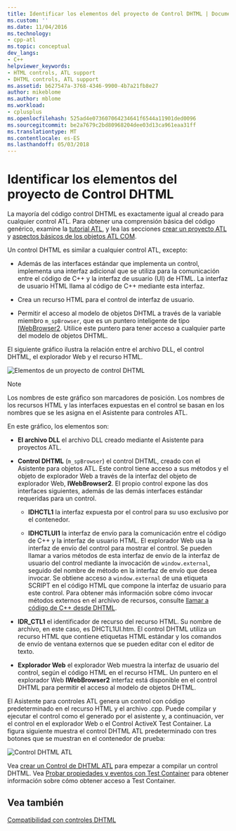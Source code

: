 ```yaml
---
title: Identificar los elementos del proyecto de Control DHTML | Documentos de Microsoft
ms.custom: ''
ms.date: 11/04/2016
ms.technology:
- cpp-atl
ms.topic: conceptual
dev_langs:
- C++
helpviewer_keywords:
- HTML controls, ATL support
- DHTML controls, ATL support
ms.assetid: b627547a-3768-4346-9900-4b7a21fb8e27
author: mikeblome
ms.author: mblome
ms.workload:
- cplusplus
ms.openlocfilehash: 525ad4e073607064234641f6544a11901ded0096
ms.sourcegitcommit: be2a7679c2bd80968204dee03d13ca961eaa31ff
ms.translationtype: MT
ms.contentlocale: es-ES
ms.lasthandoff: 05/03/2018
---
```

# <a name="identifying-the-elements-of-the-dhtml-control-project"></a>Identificar los elementos del proyecto de Control DHTML
La mayoría del código control DHTML es exactamente igual al creado para cualquier control ATL. Para obtener una comprensión básica del código genérico, examine la [tutorial ATL](../atl/active-template-library-atl-tutorial.md), y lea las secciones [crear un proyecto ATL](../atl/reference/creating-an-atl-project.md) y [aspectos básicos de los objetos ATL COM](../atl/fundamentals-of-atl-com-objects.md).  
  
 Un control DHTML es similar a cualquier control ATL, excepto:  
  
-   Además de las interfaces estándar que implementa un control, implementa una interfaz adicional que se utiliza para la comunicación entre el código de C++ y la interfaz de usuario (UI) de HTML. La interfaz de usuario HTML llama al código de C++ mediante esta interfaz.  
  
-   Crea un recurso HTML para el control de interfaz de usuario.  
  
-   Permitir el acceso al modelo de objetos DHTML a través de la variable miembro `m_spBrowser`, que es un puntero inteligente de tipo [IWebBrowser2](https://msdn.microsoft.com/library/aa752127.aspx). Utilice este puntero para tener acceso a cualquier parte del modelo de objetos DHTML.  
  
 El siguiente gráfico ilustra la relación entre el archivo DLL, el control DHTML, el explorador Web y el recurso HTML.  
  
 ![Elementos de un proyecto de control DHTML](../atl/media/vc52en1.gif "vc52en1")  
  
> [!NOTE]
>  Los nombres de este gráfico son marcadores de posición. Los nombres de los recursos HTML y las interfaces expuestas en el control se basan en los nombres que se les asigna en el Asistente para controles ATL.  
  
 En este gráfico, los elementos son:  
  
-   **El archivo DLL** el archivo DLL creado mediante el Asistente para proyectos ATL.  
  
-   **Control DHTML** (`m_spBrowser`) el control DHTML, creado con el Asistente para objetos ATL. Este control tiene acceso a sus métodos y el objeto de explorador Web a través de la interfaz del objeto de explorador Web, **IWebBrowser2**. El propio control expone las dos interfaces siguientes, además de las demás interfaces estándar requeridas para un control.  
  
    -   **IDHCTL1** la interfaz expuesta por el control para su uso exclusivo por el contenedor.  
  
    -   **IDHCTLUI1** la interfaz de envío para la comunicación entre el código de C++ y la interfaz de usuario HTML. El explorador Web usa la interfaz de envío del control para mostrar el control. Se pueden llamar a varios métodos de esta interfaz de envío de la interfaz de usuario del control mediante la invocación de `window.external`, seguido del nombre de método en la interfaz de envío que desea invocar. Se obtiene acceso a `window.external` de una etiqueta SCRIPT en el código HTML que compone la interfaz de usuario para este control. Para obtener más información sobre cómo invocar métodos externos en el archivo de recursos, consulte [llamar a código de C++ desde DHTML](../atl/calling-cpp-code-from-dhtml.md).  
  
-   **IDR_CTL1** el identificador de recurso del recurso HTML. Su nombre de archivo, en este caso, es DHCTL1UI.htm. El control DHTML utiliza un recurso HTML que contiene etiquetas HTML estándar y los comandos de envío de ventana externos que se pueden editar con el editor de texto.  
  
-   **Explorador Web** el explorador Web muestra la interfaz de usuario del control, según el código HTML en el recurso HTML. Un puntero en el explorador Web **IWebBrowser2** interfaz está disponible en el control DHTML para permitir el acceso al modelo de objetos DHTML.  
  
 El Asistente para controles ATL genera un control con código predeterminado en el recurso HTML y el archivo .cpp. Puede compilar y ejecutar el control como el generado por el asistente y, a continuación, ver el control en el explorador Web o el Control ActiveX Test Container. La figura siguiente muestra el control DHTML ATL predeterminado con tres botones que se muestran en el contenedor de prueba:  
  
 ![Control DHTML ATL](../atl/media/vc52en2.gif "vc52en2")  
  
 Vea [crear un Control de DHTML ATL](../atl/creating-an-atl-dhtml-control.md) para empezar a compilar un control DHTML. Vea [Probar propiedades y eventos con Test Container](../mfc/testing-properties-and-events-with-test-container.md) para obtener información sobre cómo obtener acceso a Test Container.  
  
## <a name="see-also"></a>Vea también  
 [Compatibilidad con controles DHTML](../atl/atl-support-for-dhtml-controls.md)

